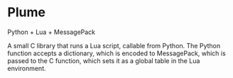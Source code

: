 # Plume

Python + Lua + MessagePack

A small C library that runs a Lua script, callable from Python. The Python
function accepts a dictionary, which is encoded to MessagePack, which is passed
to the C function, which sets it as a global table in the Lua environment.
